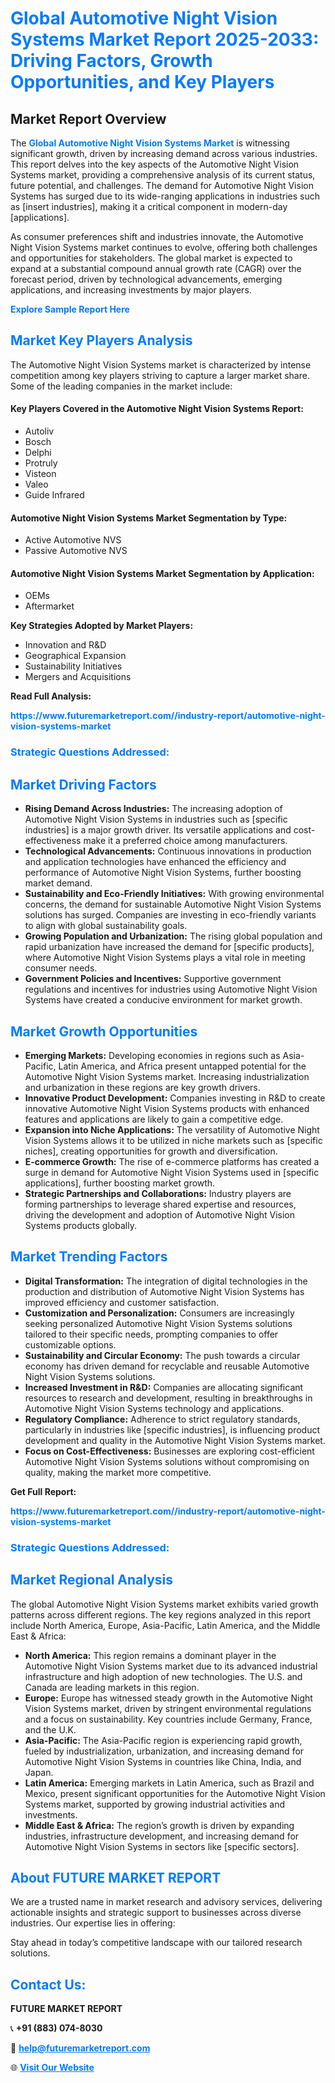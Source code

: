 <h1 style="color: #007BFF;">Global Automotive Night Vision Systems Market Report 2025-2033: Driving Factors, Growth Opportunities, and Key Players</h1>

<section id="overview">
<h2>Market Report Overview</h2>
<p>The <a href="https://www.futuremarketreport.com//industry-report/automotive-night-vision-systems-market" style="color: #007BFF; text-decoration: none;"><strong>Global Automotive Night Vision Systems Market</strong></a> is witnessing significant growth, driven by increasing demand across various industries. This report delves into the key aspects of the Automotive Night Vision Systems market, providing a comprehensive analysis of its current status, future potential, and challenges. The demand for Automotive Night Vision Systems has surged due to its wide-ranging applications in industries such as [insert industries], making it a critical component in modern-day [applications].</p>
<p>As consumer preferences shift and industries innovate, the Automotive Night Vision Systems market continues to evolve, offering both challenges and opportunities for stakeholders. The global market is expected to expand at a substantial compound annual growth rate (CAGR) over the forecast period, driven by technological advancements, emerging applications, and increasing investments by major players.</p>
</section>

<section id="overview">
<p><a href="https://www.futuremarketreport.com//request-sample/reportId=90139" style="color: #007BFF; text-decoration: none;"><strong>Explore Sample Report Here</strong></a></p>
</section>

<section id="key-players">
<h2 style="color: #007BFF;">Market Key Players Analysis</h2>
<p>The Automotive Night Vision Systems market is characterized by intense competition among key players striving to capture a larger market share. Some of the leading companies in the market include:</p>
<h4>Key Players Covered in the Automotive Night Vision Systems Report:</h4>
<ul><li>Autoliv</li><li>Bosch</li><li>Delphi</li><li>Protruly</li><li>Visteon</li><li>Valeo</li><li>Guide Infrared</li></ul>
<h4>Automotive Night Vision Systems Market Segmentation by Type:</h4>
<ul><li>Active Automotive NVS</li><li>Passive Automotive NVS</li></ul>

<h4>Automotive Night Vision Systems Market Segmentation by Application:</h4>
<ul><li>OEMs</li><li>Aftermarket</li></ul>
<p><strong>Key Strategies Adopted by Market Players:</strong></p>
<ul>
<li>Innovation and R&D</li>
<li>Geographical Expansion</li>
<li>Sustainability Initiatives</li>
<li>Mergers and Acquisitions</li>
</ul>
</section>

<section>
<p><strong>Read Full Analysis: </strong></p><a href="https://www.futuremarketreport.com//industry-report/automotive-night-vision-systems-market" style="color: #007BFF; text-decoration: none;"><strong>https://www.futuremarketreport.com//industry-report/automotive-night-vision-systems-market</strong></a>
<h3 style="color: #007BFF;">Strategic Questions Addressed:</h3>
</section>

<section id="driving-factors">
<h2 style="color: #007BFF;">Market Driving Factors</h2>
<ul>
<li><strong>Rising Demand Across Industries:</strong> The increasing adoption of Automotive Night Vision Systems in industries such as [specific industries] is a major growth driver. Its versatile applications and cost-effectiveness make it a preferred choice among manufacturers.</li>
<li><strong>Technological Advancements:</strong> Continuous innovations in production and application technologies have enhanced the efficiency and performance of Automotive Night Vision Systems, further boosting market demand.</li>
<li><strong>Sustainability and Eco-Friendly Initiatives:</strong> With growing environmental concerns, the demand for sustainable Automotive Night Vision Systems solutions has surged. Companies are investing in eco-friendly variants to align with global sustainability goals.</li>
<li><strong>Growing Population and Urbanization:</strong> The rising global population and rapid urbanization have increased the demand for [specific products], where Automotive Night Vision Systems plays a vital role in meeting consumer needs.</li>
<li><strong>Government Policies and Incentives:</strong> Supportive government regulations and incentives for industries using Automotive Night Vision Systems have created a conducive environment for market growth.</li>
</ul>
</section>

<section id="growth-opportunities">
<h2 style="color: #007BFF;">Market Growth Opportunities</h2>
<ul>
<li><strong>Emerging Markets:</strong> Developing economies in regions such as Asia-Pacific, Latin America, and Africa present untapped potential for the Automotive Night Vision Systems market. Increasing industrialization and urbanization in these regions are key growth drivers.</li>
<li><strong>Innovative Product Development:</strong> Companies investing in R&D to create innovative Automotive Night Vision Systems products with enhanced features and applications are likely to gain a competitive edge.</li>
<li><strong>Expansion into Niche Applications:</strong> The versatility of Automotive Night Vision Systems allows it to be utilized in niche markets such as [specific niches], creating opportunities for growth and diversification.</li>
<li><strong>E-commerce Growth:</strong> The rise of e-commerce platforms has created a surge in demand for Automotive Night Vision Systems used in [specific applications], further boosting market growth.</li>
<li><strong>Strategic Partnerships and Collaborations:</strong> Industry players are forming partnerships to leverage shared expertise and resources, driving the development and adoption of Automotive Night Vision Systems products globally.</li>
</ul>
</section>

<section id="trending-factors">
<h2 style="color: #007BFF;">Market Trending Factors</h2>
<ul>
<li><strong>Digital Transformation:</strong> The integration of digital technologies in the production and distribution of Automotive Night Vision Systems has improved efficiency and customer satisfaction.</li>
<li><strong>Customization and Personalization:</strong> Consumers are increasingly seeking personalized Automotive Night Vision Systems solutions tailored to their specific needs, prompting companies to offer customizable options.</li>
<li><strong>Sustainability and Circular Economy:</strong> The push towards a circular economy has driven demand for recyclable and reusable Automotive Night Vision Systems solutions.</li>
<li><strong>Increased Investment in R&D:</strong> Companies are allocating significant resources to research and development, resulting in breakthroughs in Automotive Night Vision Systems technology and applications.</li>
<li><strong>Regulatory Compliance:</strong> Adherence to strict regulatory standards, particularly in industries like [specific industries], is influencing product development and quality in the Automotive Night Vision Systems market.</li>
<li><strong>Focus on Cost-Effectiveness:</strong> Businesses are exploring cost-efficient Automotive Night Vision Systems solutions without compromising on quality, making the market more competitive.</li>
</ul>
</section>

<section>
<p><strong>Get Full Report: </strong></p><a href="https://www.futuremarketreport.com//industry-report/automotive-night-vision-systems-market" style="color: #007BFF; text-decoration: none;"><strong>https://www.futuremarketreport.com//industry-report/automotive-night-vision-systems-market</strong></a>
<h3 style="color: #007BFF;">Strategic Questions Addressed:</h3>
</section>


<section id="regional-analysis">
<h2 style="color: #007BFF;">Market Regional Analysis</h2>
<p>The global Automotive Night Vision Systems market exhibits varied growth patterns across different regions. The key regions analyzed in this report include North America, Europe, Asia-Pacific, Latin America, and the Middle East & Africa:</p>
<ul>
<li><strong>North America:</strong> This region remains a dominant player in the Automotive Night Vision Systems market due to its advanced industrial infrastructure and high adoption of new technologies. The U.S. and Canada are leading markets in this region.</li>
<li><strong>Europe:</strong> Europe has witnessed steady growth in the Automotive Night Vision Systems market, driven by stringent environmental regulations and a focus on sustainability. Key countries include Germany, France, and the U.K.</li>
<li><strong>Asia-Pacific:</strong> The Asia-Pacific region is experiencing rapid growth, fueled by industrialization, urbanization, and increasing demand for Automotive Night Vision Systems in countries like China, India, and Japan.</li>
<li><strong>Latin America:</strong> Emerging markets in Latin America, such as Brazil and Mexico, present significant opportunities for the Automotive Night Vision Systems market, supported by growing industrial activities and investments.</li>
<li><strong>Middle East & Africa:</strong> The region’s growth is driven by expanding industries, infrastructure development, and increasing demand for Automotive Night Vision Systems in sectors like [specific sectors].</li>
</ul>
</section>

<footer>
<h2 style="color: #007BFF;">About FUTURE MARKET REPORT</h2>
<p>We are a trusted name in market research and advisory services, delivering actionable insights and strategic support to businesses across diverse industries. Our expertise lies in offering:</p>

<p>Stay ahead in today’s competitive landscape with our tailored research solutions.</p>

<h2 style="color: #007BFF;">Contact Us:</h2>
<p><strong>FUTURE MARKET REPORT</strong></p>
<p>📞 <strong>+91 (883) 074-8030</strong></p>
<p>📧 <strong><a href="mailto:help@futuremarketreport.com" style="color: #007BFF;">help@futuremarketreport.com</a></strong></p>
<p>🌐 <strong><a href="https://www.futuremarketreport.com/" style="color: #007BFF;">Visit Our Website</a></strong></p>
</footer>